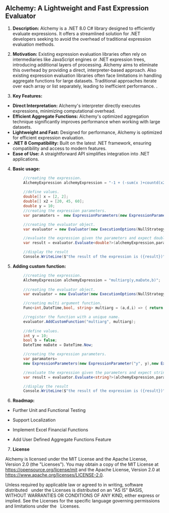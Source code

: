 ## **Alchemy: A Lightweight and Fast Expression Evaluator**

1. **Description:**
Alchemy is a .NET 8.0 C# library designed to efficiently evaluate expressions. It offers a streamlined solution for .NET developers seeking to avoid the overhead of traditional expression evaluation methods.

2. **Motivation:**
Existing expression evaluation libraries often rely on intermediaries like JavaScript engines or .NET expression trees, introducing additional layers of processing. Alchemy aims to eliminate this overhead by providing a direct, interpreter-based approach.
Also existing expression evaluation libraries often face limitations in handling aggregate functions for large datasets. Traditional approaches iterate over each array or list separately, leading to inefficient performance. .

3. **Key Features:**
* **Direct Interpretation:** Alchemy's interpreter directly executes expressions, minimizing computational overhead.
* **Efficient Aggregate Functions:** Alchemy's optimized aggregation technique significantly improves performance when working with large datasets.
* **Lightweight and Fast:** Designed for performance, Alchemy is optimized for efficient expression evaluation.
* **.NET 8 Compatibility:** Built on the latest .NET framework, ensuring compatibility and access to modern features.
* **Ease of Use:** A straightforward API simplifies integration into .NET applications.



4. **Basic usage:**
```c#
        //creating the expression.
        AlchemyExpression alchemyExpression = "-1 + (-sum(x )+countd(x2) + (y -2) ) ";
    
        //define values.
        double[] x = [2, 2];
        double[] x2 = [20, 45, 60];
        double y = 10;
        //creating the expression parameters.
        var paramaters =  new ExpressionParameters(new ExpressionParameter("x", x), new ExpressionParameter("x2", x2), new ExpressionParameter("y", y));

        //creating the evaluator object.
        var evaluator = new Evaluator(new ExecutionOptions(NullStrategy.Throw));

        //evaluate the expression given the parameters and expect double result.
        var result = evaluator.Evaluate<double?>(alchemyExpression,paramaters);

        //display the result
        Console.WriteLine($"the result of the expression is ({result})");
```


5. **Adding custom function:**
```c#
        //creating the expression.
        AlchemyExpression alchemyExpression = "multiarg(y,maDate,b)";
        
        //creating the evaluator object.
        var evaluator = new Evaluator(new ExecutionOptions(NullStrategy.Throw));

        //creating multi argument function.
        Func<int,DateTime,bool, string> multiarg = (a,d,i) => { return $"{i} and {d.ToShortDateString()} {a}"; };

        //register the function with a unique name.
        evaluator.AddCustomFunction("multiarg", multiarg);
 
        //define values.
        int y = 10;
        bool b = false;
        DateTime maDate = DateTime.Now;

        //creating the expression parameters.
        var paramaters= 
        new ExpressionParameters(new ExpressionParameter("y", y),new ExpressionParameter("b", b),new ExpressionParameter("maDate", maDate));

        //evaluate the expression given the parameters and expect string result.
        var result = evaluator.Evaluate<string?>(alchemyExpression,paramaters);

        //display the result
        Console.WriteLine($"the result of the expression is ({result})");
```



6. **Roadmap:**

- Further Unit and Functional Testing

- Support Localization

- Implement Excel Financial Functions

- Add User Defined Aggregate Functions Feature

7. **License**

Alchemy is licensed under the MIT License and the Apache License, Version 2.0 (the "Licenses"). You may obtain a copy of the MIT License at https://opensource.org/license/mit and the Apache License, Version 2.0 at https://www.apache.org/licenses/LICENSE-2.0.

Unless required by applicable law or agreed to in writing, software distributed   
 under the Licenses is distributed on an "AS IS" BASIS, WITHOUT WARRANTIES OR CONDITIONS OF ANY KIND, either express or implied. See the Licenses for the specific language governing permissions and limitations under the   
 Licenses.